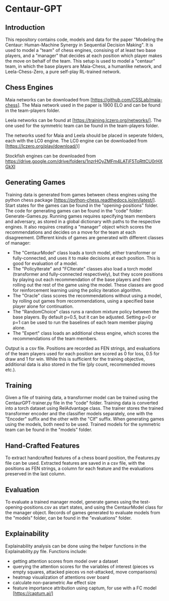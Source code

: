 # Centaur-GPT
## Introduction
This repository contains code, models and data for the paper "Modeling the Centaur: Human-Machine Synergy in Sequential Decision Making".
It is used to model a "team" of chess engines, consising of at least two base players, and a "manager" that decides at each position which player makes the move on behalf of the team. 
This setup is used to model a "centaur" team, in which the base players are Maia-Chess, a humanlike network, and Leela-Chess-Zero, a pure self-play RL-trained network.

## Chess Engines
Maia networks can be downloaded from [https://github.com/CSSLab/maia-chess].
The Maia network used in the paper is 1900 ELO and can be found in the team-players folder. 

Leela networks can be found at [https://training.lczero.org/networks/].
The one used for the symmetric team can be found in the team-players folder.

The networks used for Maia and Leela should be placed in seperate folders, each with the LC0 engine.
The LC0 engine can be downloaded from [https://lczero.org/play/download/)]

Stockfish engines can be downloaded from https://drive.google.com/drive/folders/1nzrHOyZMFm4LATjF5ToRttCU0rHXGkXI


## Generating Games
Training data is generated from games between chess engines using the python chess package [https://python-chess.readthedocs.io/en/latest/]. 
Start states for the games can be found in the "opening-positions" folder.
The code for generating games can be found in the "code" folder: Generate-Games.py.
Running games requires specifying team members and adversary, as stored in a global dictionary with paths to the respective engines.
It also requires creating a "manager" object which scores the recommendations and decides on a move for the team at each disagreement.
Different kinds of games are generated with different classes of manager:
- The "CentaurModel" class loads a torch model, either transformer or fully-connected, and uses it to make decisions at each position. This is good for evaluation of a model.
- The "PolicyIterate" and "FCIterate" classes also load a torch model (transformer and fully-connected respectively), but they score positions by playing out each recommendation of the base players and then rolling out the rest of the game using the model. These classes are good for reinforcement learning using the policy iteration algorithm.
- The "Oracle" class scores the recommendations without using a model, by rolling out games from recommendations, using a specified base player alone for continuation.
- The "RandomChoice" class runs a random mixture policy between the base players. By default p=0.5, but it can be adjusted. Setting p=0 or p=1 can be used to run the baselines of each team member playing alone.
- The "Expert" class loads an additional chess engine, which scores the recommendations of the team members.


Output is a csv file. Positions are recorded as FEN strings, and evaluations of the team players used for each position are scored as 0 for loss, 0.5 for draw and 1 for win. 
While this is sufficient for the training objective, additional data is also stored in the file (ply count, recommended moves etc.). 


## Training
Given a file of training data, a transformer model can be trained using the CentaurGPT-trainer.py file in the "code" folder.
Training data is converted into a torch dataset using RelAdvantage class.
The trainer stores the trained transformer encoder and the classifier models separately, one with the "Encoder" suffix and the other with the "Clf" suffix.
When generating games using the models, both need to be used.
Trained models for the symmetric team can be found in the "models" folder.


## Hand-Crafted Features
To extract handcrafted features of a chess board position, the Features.py file can be used.
Extracted features are saved in a csv file, with the positions as FEN strings, a column for each feature and the evaluations preserved in the last column.


## Evaluation
To evaluate a trained manager model, generate games using the test-opening-positions.csv as start states, and using the CentaurModel class for the manager object.
Records of games generated to evaluate models from the "models" folder, can be found in the "evaluations" folder.


## Explainability
Explainability analysis can be done using the helper functions in the Explainability.py file.
Functions include:
- getting attention scores from model over a dataset
- querying the attention scores for the variables of interest (pieces vs empty squares, attacked pieces vs not-attacked, move comparisons)
- heatmap visualization of attentions over board
- calculate non-parametric Aw effect size
- feature importance attribution using captum, for use with a FC model [https://captum.ai/]
